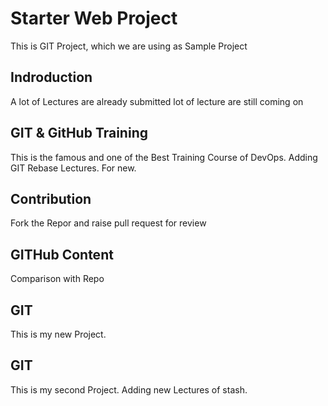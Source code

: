 # Starter Web Project
This is GIT Project, which we are using as Sample Project


## Indroduction
A lot of Lectures are  already submitted
lot of lecture are still coming on

## GIT & GitHub Training
This is the famous and one of the Best Training Course of DevOps.
Adding GIT Rebase Lectures. For new.

## Contribution
Fork the Repor and raise pull request for review

## GITHub Content
Comparison with Repo

## GIT
This is my new Project.

## GIT
This is my second Project.
Adding new Lectures of stash.
